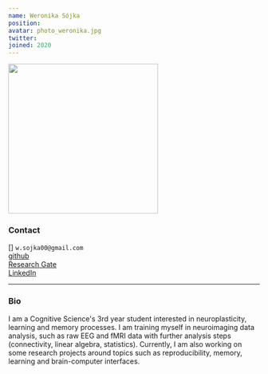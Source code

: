 ```yaml
---
name: Weronika Sójka
position: 
avatar: photo_weronika.jpg
twitter: 
joined: 2020
---
```


<img width="300" src="{{site.baseurl}}/images/people/{{page.avatar}}" data-action="zoom">

### Contact

[<i class="fa fa-envelope-o"></i>]  `w.sojka00@gmail.com`<br>
[<i class="fa fa-github"></i> github](https://github.com/wsojka00) <br>
[<i class="fa fa-researchgate"></i> Research Gate](https://www.researchgate.net/profile/Weronika-Sojka) <br>
[<i class="fa fa-linkedin"></i> LinkedIn](https://www.linkedin.com/in/wsojka00/) <br>

<hr>

### Bio

I am a Cognitive Science's 3rd year student interested in neuroplasticity, learning and memory processes. I am training myself in neuroimaging data analysis, such as raw EEG and fMRI data with further analysis steps (connectivity, linear algebra, statistics). Currently, I am also working on some research projects around topics such as reproducibility, memory, learning and brain-computer interfaces.